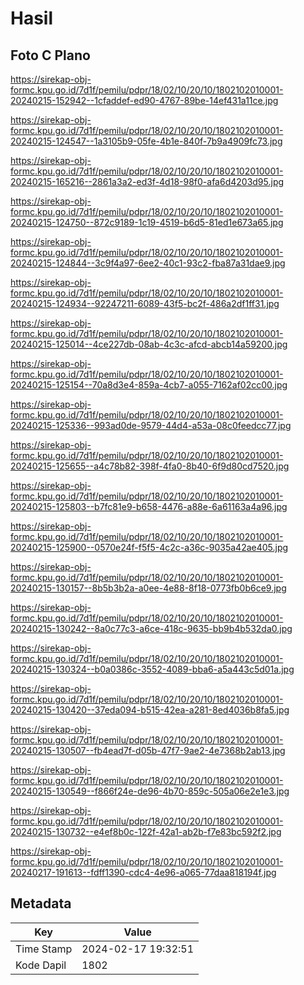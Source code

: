 # Hasil

## Foto C Plano

https://sirekap-obj-formc.kpu.go.id/7d1f/pemilu/pdpr/18/02/10/20/10/1802102010001-20240215-152942--1cfaddef-ed90-4767-89be-14ef431a11ce.jpg

https://sirekap-obj-formc.kpu.go.id/7d1f/pemilu/pdpr/18/02/10/20/10/1802102010001-20240215-124547--1a3105b9-05fe-4b1e-840f-7b9a4909fc73.jpg

https://sirekap-obj-formc.kpu.go.id/7d1f/pemilu/pdpr/18/02/10/20/10/1802102010001-20240215-165216--2861a3a2-ed3f-4d18-98f0-afa6d4203d95.jpg

https://sirekap-obj-formc.kpu.go.id/7d1f/pemilu/pdpr/18/02/10/20/10/1802102010001-20240215-124750--872c9189-1c19-4519-b6d5-81ed1e673a65.jpg

https://sirekap-obj-formc.kpu.go.id/7d1f/pemilu/pdpr/18/02/10/20/10/1802102010001-20240215-124844--3c9f4a97-6ee2-40c1-93c2-fba87a31dae9.jpg

https://sirekap-obj-formc.kpu.go.id/7d1f/pemilu/pdpr/18/02/10/20/10/1802102010001-20240215-124934--92247211-6089-43f5-bc2f-486a2df1ff31.jpg

https://sirekap-obj-formc.kpu.go.id/7d1f/pemilu/pdpr/18/02/10/20/10/1802102010001-20240215-125014--4ce227db-08ab-4c3c-afcd-abcb14a59200.jpg

https://sirekap-obj-formc.kpu.go.id/7d1f/pemilu/pdpr/18/02/10/20/10/1802102010001-20240215-125154--70a8d3e4-859a-4cb7-a055-7162af02cc00.jpg

https://sirekap-obj-formc.kpu.go.id/7d1f/pemilu/pdpr/18/02/10/20/10/1802102010001-20240215-125336--993ad0de-9579-44d4-a53a-08c0feedcc77.jpg

https://sirekap-obj-formc.kpu.go.id/7d1f/pemilu/pdpr/18/02/10/20/10/1802102010001-20240215-125655--a4c78b82-398f-4fa0-8b40-6f9d80cd7520.jpg

https://sirekap-obj-formc.kpu.go.id/7d1f/pemilu/pdpr/18/02/10/20/10/1802102010001-20240215-125803--b7fc81e9-b658-4476-a88e-6a61163a4a96.jpg

https://sirekap-obj-formc.kpu.go.id/7d1f/pemilu/pdpr/18/02/10/20/10/1802102010001-20240215-125900--0570e24f-f5f5-4c2c-a36c-9035a42ae405.jpg

https://sirekap-obj-formc.kpu.go.id/7d1f/pemilu/pdpr/18/02/10/20/10/1802102010001-20240215-130157--8b5b3b2a-a0ee-4e88-8f18-0773fb0b6ce9.jpg

https://sirekap-obj-formc.kpu.go.id/7d1f/pemilu/pdpr/18/02/10/20/10/1802102010001-20240215-130242--8a0c77c3-a6ce-418c-9635-bb9b4b532da0.jpg

https://sirekap-obj-formc.kpu.go.id/7d1f/pemilu/pdpr/18/02/10/20/10/1802102010001-20240215-130324--b0a0386c-3552-4089-bba6-a5a443c5d01a.jpg

https://sirekap-obj-formc.kpu.go.id/7d1f/pemilu/pdpr/18/02/10/20/10/1802102010001-20240215-130420--37eda094-b515-42ea-a281-8ed4036b8fa5.jpg

https://sirekap-obj-formc.kpu.go.id/7d1f/pemilu/pdpr/18/02/10/20/10/1802102010001-20240215-130507--fb4ead7f-d05b-47f7-9ae2-4e7368b2ab13.jpg

https://sirekap-obj-formc.kpu.go.id/7d1f/pemilu/pdpr/18/02/10/20/10/1802102010001-20240215-130549--f866f24e-de96-4b70-859c-505a06e2e1e3.jpg

https://sirekap-obj-formc.kpu.go.id/7d1f/pemilu/pdpr/18/02/10/20/10/1802102010001-20240215-130732--e4ef8b0c-122f-42a1-ab2b-f7e83bc592f2.jpg

https://sirekap-obj-formc.kpu.go.id/7d1f/pemilu/pdpr/18/02/10/20/10/1802102010001-20240217-191613--fdff1390-cdc4-4e96-a065-77daa818194f.jpg


## Metadata

| Key        | Value               |
| ---------- | ------------------- |
| Time Stamp | 2024-02-17 19:32:51 |
| Kode Dapil | 1802                |



